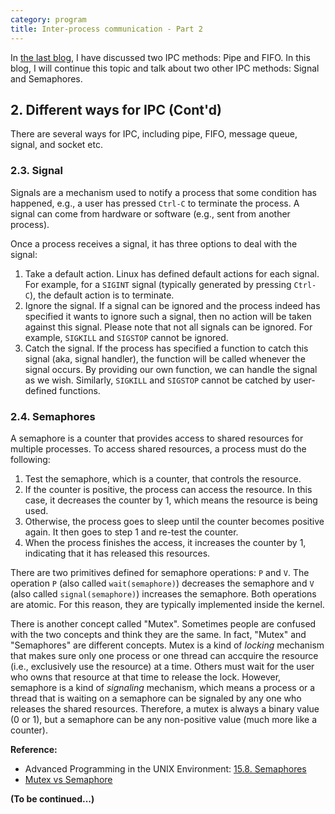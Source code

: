 ```yaml
---
category: program
title: Inter-process communication - Part 2
---
```


In <a href="https://miaxu-src.github.io/program/2021/03/31/inter-process-communication.html">the last blog</a>,
I have discussed two IPC methods: Pipe and FIFO. In this blog, I will continue this topic and talk about
two other IPC methods: Signal and Semaphores.


## 2. Different ways for IPC (Cont'd)
There are several ways for IPC, including pipe, FIFO, message queue, signal, and socket etc.

### 2.3. Signal
Signals are a mechanism used to notify a process that some condition has happened, e.g.,
a user has pressed `Ctrl-C` to terminate the process.
A signal can come from hardware or software (e.g., sent from another process).

Once a process receives a signal, it has three options to deal with the signal:
1. Take a default action. Linux has defined default actions for each signal. For example, for a `SIGINT`
signal (typically generated by pressing `Ctrl-C`), the default action is to terminate.
2. Ignore the signal. If a signal can be ignored and the process indeed has specified it wants to ignore
such a signal, then no action will be taken against this signal. Please note that not all signals can be ignored.
For example, `SIGKILL` and `SIGSTOP` cannot be ignored.
3. Catch the signal. If the process has specified a function to catch this signal (aka, signal handler),
the function will be called whenever the signal occurs. By providing our own function, we can handle the signal as we wish.
Similarly, `SIGKILL` and `SIGSTOP` cannot be catched by user-defined functions.

### 2.4. Semaphores
A semaphore is a counter that provides access to shared resources for multiple processes.
To access shared resources, a process must do the following:
1. Test the semaphore, which is a counter, that controls the resource.
2. If the counter is positive, the process can access the resource.
In this case, it decreases the counter by 1, which means the resource is being used.
3. Otherwise, the process goes to sleep until the counter becomes positive again. It then goes to step 1 and re-test the counter.
4. When the process finishes the access, it increases the counter by 1, indicating that it has released this resources.

There are two primitives defined for semaphore operations: `P` and `V`.
The operation `P` (also called `wait(semaphore)`) decreases the semaphore and `V` (also called `signal(semaphore)`) increases the semaphore.
Both operations are atomic. For this reason, they are typically implemented inside the kernel.

There is another concept called "Mutex". Sometimes people are confused with the two concepts and think they are the same.
In fact, "Mutex" and "Semaphores" are different concepts. Mutex is a kind of <em>locking</em> mechanism
that makes sure only one process or one thread can accquire the resource (i.e., exclusively use the resource) at a time.
Others must wait for the user who owns that resource at that time to release the lock.
However, semaphore is a kind of <em>signaling</em> mechanism, which means a process or a thread
that is waiting on a semaphore can be signaled by any one who releases the shared resources.
Therefore, a mutex is always a binary value (0 or 1), but a semaphore can be any non-positive value (much more like a counter).

<strong>Reference:</strong>

- Advanced Programming in the UNIX Environment:
<a href="http://poincare.matf.bg.ac.rs/~ivana/courses/ps/sistemi_knjige/pomocno/apue/APUE/0201433079/ch15lev1sec8.html">15.8. Semaphores</a>
- <a href="Mutex vs Semaphore">Mutex vs Semaphore</a>

<strong>(To be continued...)</strong>
